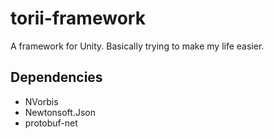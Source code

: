 # torii-framework
A framework for Unity. Basically trying to make my life easier.

## Dependencies
- NVorbis
- Newtonsoft.Json
- protobuf-net